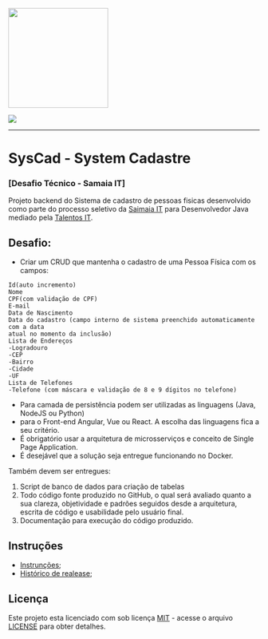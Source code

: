 <img src="https://talentosit.com.br/assets/img/logo-full.png" width="200" /> <br>

![][samaiait-logo]

***
# SysCad - System Cadastre
### [Desafio Técnico - Samaia IT] 
Projeto backend do Sistema de cadastro de pessoas fisicas desenvolvido como parte do processo seletivo da [Saimaia IT][samaiait-uri] para Desenvolvedor Java mediado pela [Talentos IT][talentosit-uri].


## Desafio:

* Criar um CRUD que mantenha o cadastro de uma Pessoa Física com os campos:

```
Id(auto incremento)
Nome
CPF(com validação de CPF)
E-mail
Data de Nascimento
Data do cadastro (campo interno de sistema preenchido automaticamente com a data
atual no momento da inclusão)
Lista de Endereços
-Logradouro
-CEP
-Bairro
-Cidade
-UF
Lista de Telefones
-Telefone (com máscara e validação de 8 e 9 dígitos no telefone)
```
* Para camada de persistência podem ser utilizadas as linguagens (Java, NodeJS ou Python)
* para o Front-end Angular, Vue ou React. A escolha das linguagens fica a seu critério.
* É obrigatório usar a arquitetura de microsserviços e conceito de Single Page Application.
* É desejável que a solução seja entregue funcionando no Docker.

Também devem ser entregues:
1. Script de banco de dados para criação de tabelas
2. Todo código fonte produzido no GitHub, o qual será avaliado quanto a sua clareza,
objetividade e padrões seguidos desde a arquitetura, escrita de código e usabilidade pelo
usuário final.
3. Documentação para execução do código produzido.

## Instruções

* [Instrunções][getting-started];
* [Histórico de realease][changelog];

## Licença

Este projeto esta licenciado com sob licença [MIT][license-mit] - acesse o arquivo [LICENSE][license-project]  para obter detalhes.

[samaiait-uri]: <http://expressjs.comhttps://samaiait.com.br/>
[samaiait-logo]: <https://samaiait.com.br/site/wp-content/themes/samaiait/assets/images/logo-samaia-black.svg>
[talentosit-uri]: <https://talentosit.com.br/>
[getting-started]: <https://github.com/antonio-motta/syscad-backend/wiki>
[license-mit]: <https://opensource.org/licenses/MIT>
[license-project]: <blob/master/LICENSE>
[changelog]:<https://github.com/antonio-motta/syscad-frontend/releases>
